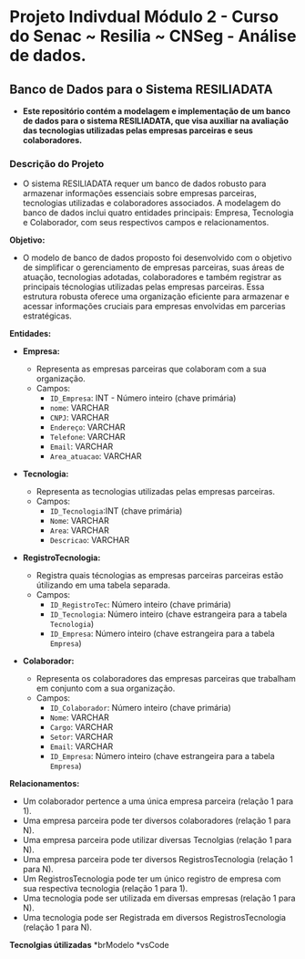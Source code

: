 # Projeto Indivdual  Módulo 2 - Curso do Senac ~ Resilia ~ CNSeg - Análise de dados.

## Banco de Dados para o Sistema RESILIADATA

- **Este repositório contém a modelagem e implementação de um banco de dados para o sistema RESILIADATA, que visa auxiliar na avaliação das tecnologias utilizadas pelas empresas parceiras e seus colaboradores.**

### Descrição do Projeto

- O sistema RESILIADATA requer um banco de dados robusto para armazenar informações essenciais sobre empresas parceiras, tecnologias utilizadas e colaboradores associados. A modelagem do banco de dados inclui quatro entidades principais: Empresa, Tecnologia e Colaborador, com seus respectivos campos e relacionamentos.

**Objetivo:**

- O modelo de banco de dados proposto foi desenvolvido com o objetivo de simplificar o gerenciamento de empresas parceiras, suas áreas de atuação, tecnologias adotadas, colaboradores e também registrar as principais técnologias utilizadas pelas empresas parceiras. Essa estrutura robusta oferece uma organização eficiente para armazenar e acessar informações cruciais para empresas envolvidas em parcerias estratégicas.

**Entidades:**

* **Empresa:**
    * Representa as empresas parceiras que colaboram com a sua organização.
    * Campos:
        * `ID_Empresa`: INT - Número inteiro (chave primária)
        * `nome`: VARCHAR 
        * `CNPJ`: VARCHAR
        * `Endereço`: VARCHAR
        * `Telefone`: VARCHAR
        * `Email`: VARCHAR
        * `Area_atuacao`: VARCHAR

* **Tecnologia:**
    * Representa as tecnologias utilizadas pelas empresas parceiras.
    * Campos:
        * `ID_Tecnologia`:INT (chave primária)
        * `Nome`: VARCHAR
        * `Area`: VARCHAR
        * `Descricao`: VARCHAR
          
* **RegistroTecnologia:**
    * Registra quais técnologias as empresas parceiras parceiras estão útilizando em uma tabela separada.
    * Campos:
        * `ID_RegistroTec`: Número inteiro (chave primária)
        * `ID_Tecnologia`: Número inteiro (chave estrangeira para a tabela `Tecnologia`)
        * `ID_Empresa`: Número inteiro (chave estrangeira para a tabela `Empresa`)
     
* **Colaborador:**
    * Representa os colaboradores das empresas parceiras que trabalham em conjunto com a sua organização.
    * Campos:
        * `ID_Colaborador`: Número inteiro (chave primária)
        * `Nome`: VARCHAR
        * `Cargo`: VARCHAR
        * `Setor`: VARCHAR
        * `Email`: VARCHAR
        * `ID_Empresa`: Número inteiro (chave estrangeira para a tabela `Empresa`)

**Relacionamentos:**
* Um colaborador pertence a uma única empresa parceira (relação 1 para 1).
* Uma empresa parceira pode ter diversos colaboradores (relação 1 para N).
* Uma empresa parceira pode utilizar diversas Tecnolgias (relação 1 para N).
* Uma empresa parceira pode ter diversos RegistrosTecnologia (relação 1 para N).
* Um RegistrosTecnologia pode ter um único registro de empresa com sua respectiva tecnologia (relação 1 para 1).
* Uma tecnologia pode ser utilizada em diversas empresas (relação 1 para N).
* Uma tecnologia pode ser Registrada em diversos RegistrosTecnologia (relação 1 para N).


**Tecnolgias útilizadas**
*brModelo
*vsCode
